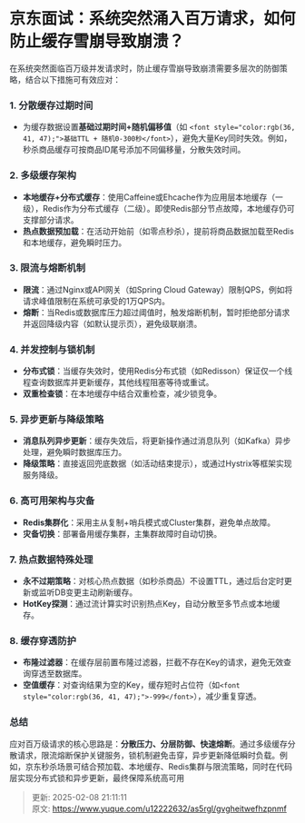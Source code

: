 # 京东面试：系统突然涌入百万请求，如何防止缓存雪崩导致崩溃？

<font style="color:rgb(36, 41, 47);">在系统突然面临百万级并发请求时，防止缓存雪崩导致崩溃需要多层次的防御策略，结合以下措施可有效应对：</font>

### <font style="color:rgb(36, 41, 47);">1.</font><font style="color:rgb(36, 41, 47);"> </font>**<font style="color:rgb(36, 41, 47);">分散缓存过期时间</font>**
+ <font style="color:rgb(36, 41, 47);">为缓存数据设置</font>**<font style="color:rgb(36, 41, 47);">基础过期时间+随机偏移值</font>**<font style="color:rgb(36, 41, 47);">（如</font><font style="color:rgb(36, 41, 47);"> </font>`<font style="color:rgb(36, 41, 47);">基础TTL + 随机0-300秒</font>`<font style="color:rgb(36, 41, 47);">），避免大量Key同时失效</font><font style="color:rgb(36, 41, 47);">。例如，秒杀商品缓存可按商品ID尾号添加不同偏移量，分散失效时间。</font>

### <font style="color:rgb(36, 41, 47);">2.</font><font style="color:rgb(36, 41, 47);"> </font>**<font style="color:rgb(36, 41, 47);">多级缓存架构</font>**
+ **<font style="color:rgb(36, 41, 47);">本地缓存+分布式缓存</font>**<font style="color:rgb(36, 41, 47);">：使用Caffeine或Ehcache作为应用层本地缓存（一级），Redis作为分布式缓存（二级）。即使Redis部分节点故障，本地缓存仍可支撑部分请求</font><font style="color:rgb(36, 41, 47);">。</font>
+ **<font style="color:rgb(36, 41, 47);">热点数据预加载</font>**<font style="color:rgb(36, 41, 47);">：在活动开始前（如零点秒杀），提前将商品数据加载至Redis和本地缓存，避免瞬时压力</font><font style="color:rgb(36, 41, 47);">。</font>

### <font style="color:rgb(36, 41, 47);">3.</font><font style="color:rgb(36, 41, 47);"> </font>**<font style="color:rgb(36, 41, 47);">限流与熔断机制</font>**
+ **<font style="color:rgb(36, 41, 47);">限流</font>**<font style="color:rgb(36, 41, 47);">：通过Nginx或API网关（如Spring Cloud Gateway）限制QPS，例如将请求峰值限制在系统可承受的1万QPS内</font><font style="color:rgb(36, 41, 47);">。</font>
+ **<font style="color:rgb(36, 41, 47);">熔断</font>**<font style="color:rgb(36, 41, 47);">：当Redis或数据库压力超过阈值时，触发熔断机制，暂时拒绝部分请求并返回降级内容（如默认提示页），避免级联崩溃</font><font style="color:rgb(36, 41, 47);">。</font>

### <font style="color:rgb(36, 41, 47);">4.</font><font style="color:rgb(36, 41, 47);"> </font>**<font style="color:rgb(36, 41, 47);">并发控制与锁机制</font>**
+ **<font style="color:rgb(36, 41, 47);">分布式锁</font>**<font style="color:rgb(36, 41, 47);">：当缓存失效时，使用Redis分布式锁（如Redisson）保证仅一个线程查询数据库并更新缓存，其他线程阻塞等待或重试</font><font style="color:rgb(36, 41, 47);">。</font>
+ **<font style="color:rgb(36, 41, 47);">双重检查锁</font>**<font style="color:rgb(36, 41, 47);">：在本地缓存中结合双重检查，减少锁竞争</font><font style="color:rgb(36, 41, 47);">。</font>

### <font style="color:rgb(36, 41, 47);">5.</font><font style="color:rgb(36, 41, 47);"> </font>**<font style="color:rgb(36, 41, 47);">异步更新与降级策略</font>**
+ **<font style="color:rgb(36, 41, 47);">消息队列异步更新</font>**<font style="color:rgb(36, 41, 47);">：缓存失效后，将更新操作通过消息队列（如Kafka）异步处理，避免瞬时数据库压力</font><font style="color:rgb(36, 41, 47);">。</font>
+ **<font style="color:rgb(36, 41, 47);">降级策略</font>**<font style="color:rgb(36, 41, 47);">：直接返回兜底数据（如活动结束提示），或通过Hystrix等框架实现服务降级</font><font style="color:rgb(36, 41, 47);">。</font>

### <font style="color:rgb(36, 41, 47);">6.</font><font style="color:rgb(36, 41, 47);"> </font>**<font style="color:rgb(36, 41, 47);">高可用架构与灾备</font>**
+ **<font style="color:rgb(36, 41, 47);">Redis集群化</font>**<font style="color:rgb(36, 41, 47);">：采用主从复制+哨兵模式或Cluster集群，避免单点故障</font><font style="color:rgb(36, 41, 47);">。</font>
+ **<font style="color:rgb(36, 41, 47);">灾备切换</font>**<font style="color:rgb(36, 41, 47);">：部署备用缓存集群，主集群故障时自动切换</font><font style="color:rgb(36, 41, 47);">。</font>

### <font style="color:rgb(36, 41, 47);">7.</font><font style="color:rgb(36, 41, 47);"> </font>**<font style="color:rgb(36, 41, 47);">热点数据特殊处理</font>**
+ **<font style="color:rgb(36, 41, 47);">永不过期策略</font>**<font style="color:rgb(36, 41, 47);">：对核心热点数据（如秒杀商品）不设置TTL，通过后台定时更新或监听DB变更主动刷新缓存</font><font style="color:rgb(36, 41, 47);">。</font>
+ **<font style="color:rgb(36, 41, 47);">HotKey探测</font>**<font style="color:rgb(36, 41, 47);">：通过流计算实时识别热点Key，自动分散至多节点或本地缓存</font><font style="color:rgb(36, 41, 47);">。</font>

### <font style="color:rgb(36, 41, 47);">8.</font><font style="color:rgb(36, 41, 47);"> </font>**<font style="color:rgb(36, 41, 47);">缓存穿透防护</font>**
+ **<font style="color:rgb(36, 41, 47);">布隆过滤器</font>**<font style="color:rgb(36, 41, 47);">：在缓存层前置布隆过滤器，拦截不存在Key的请求，避免无效查询穿透至数据库</font><font style="color:rgb(36, 41, 47);">。</font>
+ **<font style="color:rgb(36, 41, 47);">空值缓存</font>**<font style="color:rgb(36, 41, 47);">：对查询结果为空的Key，缓存短时占位符（如</font>`<font style="color:rgb(36, 41, 47);">-999</font>`<font style="color:rgb(36, 41, 47);">），减少重复穿透</font><font style="color:rgb(36, 41, 47);">。</font>

### <font style="color:rgb(36, 41, 47);">总结</font>
<font style="color:rgb(36, 41, 47);">应对百万级请求的核心思路是：</font>**<font style="color:rgb(36, 41, 47);">分散压力、分层防御、快速熔断</font>**<font style="color:rgb(36, 41, 47);">。通过多级缓存分散请求，限流熔断保护关键服务，锁机制避免击穿，异步更新降低瞬时负载。例如，京东秒杀场景可结合预加载、本地缓存、Redis集群与限流策略，同时在代码层实现分布式锁和异步更新，最终保障系统高可用</font>



> 更新: 2025-02-08 21:11:11  
> 原文: <https://www.yuque.com/u12222632/as5rgl/gvgheitwefhzpnmf>